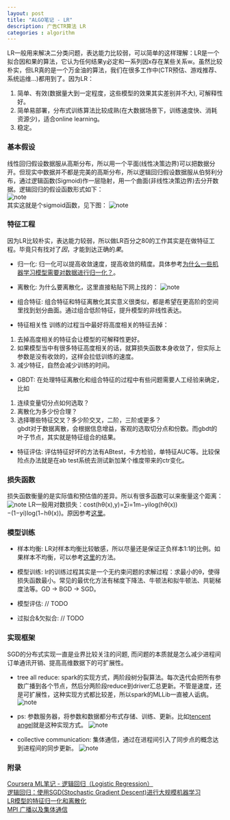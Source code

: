 ```yaml
---
layout: post
title: "ALGO笔记 - LR"
description: 广告CTR算法 LR
categories : algorithm
---
```

LR一般用来解决二分类问题，表达能力比较弱，可以简单的这样理解：LR是一个拟合因和果的算法，它认为任何结果y必定和一系列因x存在某些关系w。虽然比较朴实，但LR真的是一个万金油的算法，我们在很多工作中(CTR预估、游戏推荐、系统运维...)都用到了。因为LR：<br>
<!-- more -->
1. 简单、有效(数据量大到一定程度，这些模型的效果其实差别并不大), 可解释性好。
2. 简单易部署，分布式训练算法比较成熟(在大数据场景下，训练速度快、消耗资源少)，适合online learning。
3. 稳定。

### 基本假设
线性回归假设数据服从高斯分布，所以用一个平面(线性决策边界)可以把数据分开。但现实中数据并不都是完美的高斯分布，所以逻辑回归假设数据服从伯努利分布，通过逻辑函数(Sigmoid)作一层隐射，用一个曲面(非线性决策边界)去分开数据。逻辑回归的假设函数形式如下：<br>
![note](/images/lr/lr.png)
<br>
其实这就是个sigmoid函数，见下图：
![note](/images/lr/sigmoid.png)

### 特征工程
因为LR比较朴实，表达能力较弱，所以做LR百分之80的工作其实是在做特征工程。毕竟只有找对了*因*，才能到达正确的*果*。

* 归一化:
归一化可以提高收敛速度，提高收敛的精度。具体参考[为什么一些机器学习模型需要对数据进行归一化？](http://www.cnblogs.com/LBSer/p/4440590.html)。

* 离散化:
为什么要离散化，这里直接粘贴下网上找的：
![note](/images/lr/lisan.png)

* 组合特征:
组合特征和特征离散化其实意义很类似，都是希望在更高阶的空间里找到划分曲面。通过组合低阶特征，提升模型的非线性表达。

* 特征相关性
训练的过程当中最好将高度相关的特征去掉：<br>
1) 去掉高度相关的特征会让模型的可解释性更好。<br>
2) 如果模型当中有很多特征高度相关的话，就算损失函数本身收敛了，但实际上参数是没有收敛的，这样会拉低训练的速度。<br>
3) 减少特征，自然会减少训练的时间。<br>

* GBDT: 在处理特征离散化和组合特征的过程中有些问题需要人工经验来确定，比如<br>
1) 连续变量切分点如何选取？<br>
2) 离散化为多少份合理？<br>
3) 选择哪些特征交叉？多少阶交叉，二阶，三阶或更多？<br>
gbdt对于数据离散，会根据信息增益，客观的选取切分点和份数。而gbdt的叶子节点，其实就是特征组合的结果。

* 特征评估: 评估特征好坏的方法有ABtest，卡方检验，单特征AUC等。比较保险点办法就是在ab test系统去测试新加某个维度带来的ctr变化。

### 损失函数
损失函数衡量的是实际值和预估值的差异。所以有很多函数可以来衡量这个距离：<br>
![note](/images/lr/cost.png)
LR一般用对数损失：cost(hθ(x),y)=∑i=1m−yilog(hθ(x))−(1−yi)log(1−hθ(x))。原因参考[这里](https://www.jianshu.com/p/1bf35d61995f)。

### 模型训练

* 样本均衡: LR对样本均衡比较敏感，所以尽量还是保证正负样本1:1的比例。如果样本不均衡，可以参考[这里](https://www.zhihu.com/question/56662976)的方法。

* 模型训练: lr的训练过程其实是一个无约束问题的求解过程：求最小的θ，使得损失函数最小。常见的最优化方法有梯度下降法、牛顿法和拟牛顿法、共轭梯度法等。GD -> BGD -> SGD。

* 模型评估:  // TODO

* 过拟合&欠拟合: // TODO

### 实现框架
SGD的分布式实现一直是业界比较关注的问题, 而问题的本质就是怎么减少进程间订单通讯开销、提高高维数据下的可扩展性。

* tree all reduce: spark的实现方式，两阶段树分裂算法。每次迭代会把所有参数广播到各个节点，然后分两阶段reduce到driver汇总更新。不管是速度，还是可扩展性，这种实现方式都比较差，所以spark的MLLib一直被人诟病。
![note](/images/lr/spark_sgd.png)

* ps: 参数服务器，将参数和数据都分布式存储、训练、更新。比如[tencent angel](https://github.com/Angel-ML/angel)就是这种实现方式。
![note](/images/lr/angel_arc.png)

* collective communication: 集体通信，通过在进程间引入了同步点的概念达到进程间的同步更新。
![note](/images/lr/collective_comm.png)

### 附录
[Coursera ML笔记 - 逻辑回归（Logistic Regression）](https://blog.csdn.net/walilk/article/details/51107380)<br>
[逻辑回归：使用SGD(Stochastic Gradient Descent)进行大规模机器学习](https://www.cnblogs.com/batys/p/3298816.html)<br>
[LR模型的特征归一化和离散化](https://www.jianshu.com/p/1c2569c894ce)<br>
[MPI 广播以及集体通信](http://mpitutorial.com/tutorials/mpi-broadcast-and-collective-communication/zh_cn/)